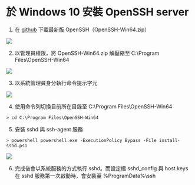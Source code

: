 # 於 Windows 10 安裝 OpenSSH server

1. 在 [github](https://github.com/PowerShell/Win32-OpenSSH/releases) 下載最新版 OpenSSH（OpenSSH-Win64.zip）

![](https://i.imgur.com/LfR9XSQ.png)

2. 以管理員權限，將 OpenSSH-Win64.zip 解壓縮至 C:\Program Files\OpenSSH-Win64

![](https://i.imgur.com/IdF7I0e.jpg)

3. 以系統管理員身分執行命令提示字元

![](https://i.imgur.com/0hVzRkw.png)

4. 使用命令列切換目前所在目錄至 C:\Program Files\OpenSSH-Win64

```
> cd C:\Program Files\OpenSSH-Win64
```

5. 安裝 sshd 與 ssh-agent 服務

```
> powershell powershell.exe -ExecutionPolicy Bypass -File install-sshd.ps1
```

![](https://i.imgur.com/U5pvs7z.jpg)

6. 完成後會以系統服務的方式執行 sshd。而設定檔 sshd_config 與 host keys 在 sshd 服務第一次啟動時，會安裝至 %ProgramData%\ssh 
